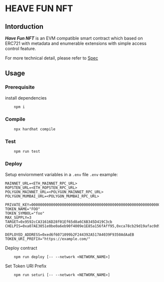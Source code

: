 # HEAVE FUN NFT

## Intorduction
_**Have Fun NFT**_ is an EVM compatible smart contract which based on ERC721 with metadata and enumerable extensions with simple access control feature. 

For more technical detail, please refer to [Spec](https://git.atgapp.com/han/have-fun-nft/-/blob/master/docs/spec.md)

## Usage
### Prerequisite
install dependencies
```
    npm i
```

### Compile
```
    npx hardhat compile
```

### Test
```
    npm run test
```

### Deploy
Setup enviornment variables in a `.env` file
`.env` example:
```
MAINNET_URL=<ETH_MAINNET_RPC_URL>
ROPSTEN_URL=<ETH_ROPSTEN_RPC_URL>
POLYGON_MAINNET_URL=<POLYGON_MAINNET_RPC_URL>
POLYGON_MUMBAI_URL=<POLYGON_MUMBAI_RPC_URL>

PRIVATE_KEY=0000000000000000000000000000000000000000000000000000000000000001
TOKEN_NAME="FOO"
TOKEN_SYMBOL="foo"
MAX_SUPPLY=3
TARGET=0x9592cCA31616D28f01Ef65d8a6C6B345D419C3cb
CHELPIS=0xa07AE3051e0be0a6eb90f4009e1E85a156fAff95,0xca78cb29d19afac0d9eb064b3bec8ad7fb4aba97

DEPLOYED_ADDRESS=0xed6f6071099b2F244392A517A4039F9350AdAaEB
TOKEN_URI_PREFIX="https://example.com/"
```

Deploy contract
```
    npm run deploy [-- --network <NETWORK_NAME>]
```

Set Token URI Prefix
```
    npm run seturi [-- --network <NETWORK_NAME>]
```
